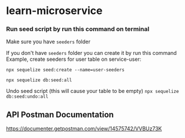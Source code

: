 # learn-microservice

### Run seed script by run this command on terminal
Make sure you have `seeders` folder

If you don't have `seeders` folder you can create it by run this command 
Example, create seeders for user table on service-user:

`npx sequelize seed:create --name=user-seeders`

`npx sequelize db:seed:all`

Undo seed script (this will cause your table to be empty)
`npx sequelize db:seed:undo:all`

## API Postman Documentation
https://documenter.getpostman.com/view/14575742/VVBUz73K
